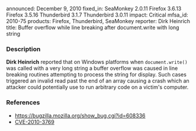 announced: December 9, 2010
fixed_in: SeaMonkey 2.0.11
          Firefox 3.6.13
          Firefox 3.5.16
          Thunderbird 3.1.7
          Thunderbird 3.0.11
impact: Critical
mfsa_id: 2010-75
products: Firefox, Thunderbird, SeaMonkey
reporter: Dirk Heinrich
title: Buffer overflow while line breaking after document.write with long string

<h3>Description</h3>

<p><strong>Dirk Heinrich</strong> reported that on Windows platforms
when <code>document.write()</code> was called with a very long string
a buffer overflow was caused in line breaking routines attempting to
process the string for display.  Such cases triggered an invalid read
past the end of an array causing a crash which an attacker could
potentially use to run arbitrary code on a victim's computer.</p>

<h3>References</h3>

<ul>
  <li><a href="https://bugzilla.mozilla.org/show_bug.cgi?id=608336">https://bugzilla.mozilla.org/show_bug.cgi?id=608336</a></li>
  <li><a class="ex-ref" href="http://cve.mitre.org/cgi-bin/cvename.cgi?name=CVE-2010-3769">CVE-2010-3769</a></li>
</ul>




